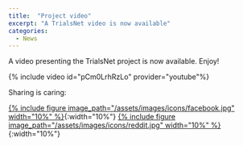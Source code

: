```yaml
---
title:  "Project video"
excerpt: "A TrialsNet video is now available"
categories: 
  - News
---
```


A video presenting the TrialsNet project is now available. Enjoy!

{% include video id="pCm0LrhRzLo" provider="youtube"%}

Sharing is caring:

[{% include figure image_path="/assets/images/icons/facebook.jpg" width="10%" %}](https://www.facebook.com/sharer.php?u=https://trialsnet.eu/news/project-video/){:width="10%"} [{% include figure image_path="/assets/images/icons/reddit.jpg"  width="10%" %}](https://reddit.com/submit?url=https://trialsnet.eu/news/project-video/&title=TrialsNet){:width="10%"}
